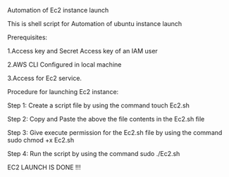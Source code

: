 Automation of Ec2 instance launch

This is shell script for Automation of ubuntu instance launch

Prerequisites:

1.Access key and Secret Access key of an IAM user

2.AWS CLI Configured in local machine

3.Access for Ec2 service.

Procedure for launching Ec2 instance:

Step 1: Create a script file by using the command touch Ec2.sh

Step 2: Copy and Paste the above the file contents in the Ec2.sh file

Step 3: Give execute permission for the Ec2.sh file by using the command sudo chmod +x Ec2.sh

Step 4: Run the script by using the command sudo ./Ec2.sh

EC2 LAUNCH IS DONE !!!
